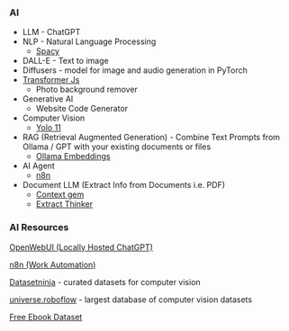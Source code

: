 ### AI
* LLM - ChatGPT
* NLP - Natural Language Processing
  * [Spacy](https://spacy.io/)
* DALL-E - Text to image
* Diffusers - model for image and audio generation in PyTorch
* [Transformer Js](https://huggingface.co/Xenova)
  * Photo background remover
* Generative AI
  * Website Code Generator
* Computer Vision
  * [Yolo 11](https://www.youtube.com/playlist?list=PLkz_y24mlSJad5ywmU2gy81LrsX5iNZXG)
* RAG (Retrieval Augmented Generation) - Combine Text Prompts from Ollama / GPT with your existing documents or files
  * [Ollama Embeddings](https://ollama.com/search?c=embedding)
* AI Agent
  * [n8n](https://n8n.io/pricing/)
* Document LLM (Extract Info from Documents i.e. PDF)
  * [Context gem](https://github.com/shcherbak-ai/contextgem)
  * [Extract Thinker](https://github.com/enoch3712/ExtractThinker)

### AI Resources

[OpenWebUI (Locally Hosted ChatGPT)](https://docs.openwebui.com/tutorials/deployment/)

[n8n (Work Automation)](https://github.com/n8n-io)

[Datasetninja](https://datasetninja.com/) - curated datasets for computer vision

[universe.roboflow](https://universe.roboflow.com/) - largest database of computer vision datasets

[Free Ebook Dataset](https://gutenberg.org/)
